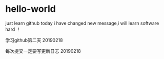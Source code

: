 # hello-world
just learn github
today i have changed new message,i will learn software hard ！

学习github第二天 20190218

每次提交一定要写更新日志 20190218
